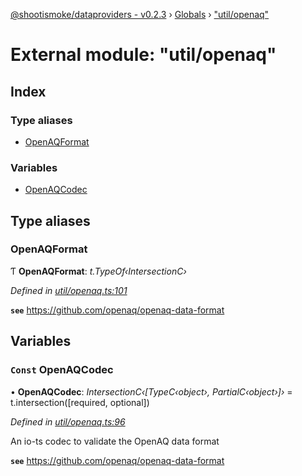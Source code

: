 [@shootismoke/dataproviders - v0.2.3](../README.md) › [Globals](../globals.md) › ["util/openaq"](_util_openaq_.md)

# External module: "util/openaq"

## Index

### Type aliases

* [OpenAQFormat](_util_openaq_.md#openaqformat)

### Variables

* [OpenAQCodec](_util_openaq_.md#const-openaqcodec)

## Type aliases

###  OpenAQFormat

Ƭ **OpenAQFormat**: *t.TypeOf‹IntersectionC›*

*Defined in [util/openaq.ts:101](https://github.com/shootismoke/common/blob/b01485a/packages/dataproviders/src/util/openaq.ts#L101)*

**`see`** https://github.com/openaq/openaq-data-format

## Variables

### `Const` OpenAQCodec

• **OpenAQCodec**: *IntersectionC‹[TypeC‹object›, PartialC‹object›]›* =  t.intersection([required, optional])

*Defined in [util/openaq.ts:96](https://github.com/shootismoke/common/blob/b01485a/packages/dataproviders/src/util/openaq.ts#L96)*

An io-ts codec to validate the OpenAQ data format

**`see`** https://github.com/openaq/openaq-data-format
